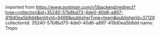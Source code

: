 imported from https://www.postman.com/v1/backend/redirect?type=collection&id=35240-57b8bd73-4de0-40d6-a897-419d0ea5b8dd&entityId=9466&publisherType=team&publisherId=37129
collectionId: 35240-57b8bd73-4de0-40d6-a897-419d0ea5b8dd
name: Tropo